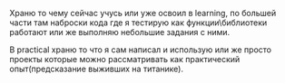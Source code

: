 Храню то чему сейчас учусь или уже освоил в learning, по большей части там наброски кода где я тестирую как функции\библиотеки работают или же выполняю небольшие задания с ними.

В practical храню то что я сам написал и использую или же просто проекты которые можно рассматривать как практический опыт(предсказание выживших на титанике).
